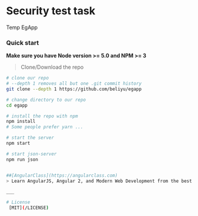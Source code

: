 # Security test task

Temp EgApp

### Quick start
**Make sure you have Node version >= 5.0 and NPM >= 3**
> Clone/Download the repo 

```bash
# clone our repo
# --depth 1 removes all but one .git commit history
git clone --depth 1 https://github.com/beliyu/egapp

# change directory to our repo
cd egapp

# install the repo with npm
npm install
# Some people prefer yarn ...

# start the server
npm start

# start json-server 
npm run json


##[AngularClass](https://angularclass.com)
> Learn AngularJS, Angular 2, and Modern Web Development from the best.

___

# License
 [MIT](/LICENSE)
